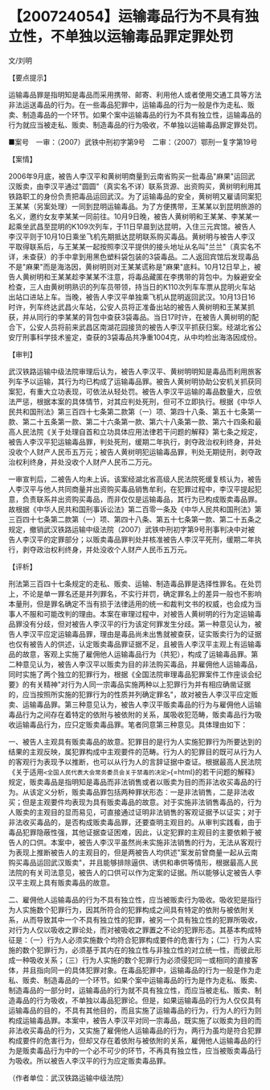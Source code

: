 # 【200724054】运输毒品行为不具有独立性，不单独以运输毒品罪定罪处罚

文/刘明

【要点提示】

运输毒品罪是指明知是毒品而采用携带、邮寄、利用他人或者使用交通工具等方法非法运送毒品的行为。在一些毒品犯罪中，运输毒品的行为一般是作为走私、贩卖、制造毒品的一个环节。如果个案中运输毒品的行为不具有独立性，运输毒品的行为就应当被走私、贩卖、制造毒品的行为吸收，不单独以运输毒品罪定罪处罚。

■案号　一审：（2007）武铁中刑初字第9号　二审：（2007）鄂刑一复字第19号

【案情】

2006年9月底，被告人李汉平和黄树明商量到云南省购买一批毒品"麻果"运回武汉贩卖，由李汉平通过"圆圆"（真实名不详）联系货源、出资购买，黄树明利用其铁路职工的身份负责把毒品运回武汉。为了运输毒品的安全，黄树明又雇请同案犯王某某（另案处理）一同到昆明运输毒品。为了方便携带，王某某以到昆明旅游的名义，邀约女友李某某一同前往。10月9日晚，被告人黄树明和王某某、李某某一起乘坐武昌至昆明的K109次列车，于11日早晨到达昆明，入住三元宾馆。被告人李汉平则于10月10日乘坐飞机先期抵达昆明联系购买毒品。黄树明与被告人李汉平取得联系后，与王某某一起按照李汉平提供的接头地址从名叫"兰兰"（真实名不详，未查获）的手中拿到用黑色塑料袋包装的3袋毒品。二人返回宾馆后发现毒品不是"麻果"而是海洛因，黄树明则对王某某谎称是"麻果"底料。10月12日早上，被告人黄树明和王某某趁李某某不注意，将毒品藏匿在李携带的背包中。为躲避安全检查，三人由黄树明熟识的列车员带领，持当日的K110次列车车票从昆明火车站出站口进站上车。当晚，被告人李汉平单独乘飞机从昆明返回武汉。10月13日16时许，列车终达武昌火车站，公安人员将正准备出站的被告人黄树明和王某某抓获，并从同行的李某某的背包中查获3袋毒品。当日17时许，在被告人黄树明的配合下，公安人员将前来武昌区南湖花园接货的被告人李汉平抓获归案。经湖北省公安厅刑事科学技术鉴定，查获的3袋毒品共净重1004克，从中均检出海洛因成份。

【审判】

武汉铁路运输中级法院审理后认为，被告人李汉平、黄树明明知是毒品而利用旅客列车予以运输，其行为均已构成了运输毒品罪。被告人黄树明协助公安机关抓获同案犯，有重大立功表现，可依法从轻处罚。被告人李汉平运输的毒品数量大，应依法严惩，根据本案的具体情节，对其应判处死刑，但可不立即执行。根据《中华人民共和国刑法》第三百四十七条第二款第（一）项、第四十八条、第五十七条第一款、第二十五条第一款、第二十六条第一款、第六十八条第一款、第六十四条和最高人民法院《关于处理自首和立功具体应用法律若干问题的解释》第七条之规定，被告人李汉平犯运输毒品罪，判处死刑，缓期二年执行，剥夺政治权利终身，并处没收个人财产人民币五万元；被告人黄树明犯运输毒品罪，判处无期徒刑，剥夺政治权利终身，并处没收个人财产人民币二万元。

一审宣判后，二被告人均未上诉。该案经湖北省高级人民法院死缓复核认为，被告人李汉平与他人共同商量并出资购买毒品销售牟利，在犯罪过程中，李汉平提起犯意，负责联系并出资购买毒品，而非仅仅是运输毒品，其行为已构成贩卖毒品罪。故根据《中华人民共和国刑事诉讼法》第二百零一条及《中华人民共和国刑法》第三百四十七条第二款第（一）项、第四十八条、第五十七条第一款、第二十五条之规定，撤销武汉铁路运输中级法院（2007）武铁中刑初字第9号刑事判决中对被告人李汉平的定罪部分；以贩卖毒品罪判处并核准被告人李汉平死刑，缓期二年执行，剥夺政治权利终身，并处没收个人财产人民币五万元。

【评析】

刑法第三百四十七条规定的走私、贩卖、运输、制造毒品罪是选择性罪名。在处罚上，不论是单一罪名还是并列罪名，不实行并罚，确定罪名上的差异一般也不影响本量刑，但是罪名确定不当有损于法律适用的统一和裁判文书的权威，也会成为当事人不服和可能改判的理由。本案在审理过程中，对被告人黄树明的行为定运输毒品罪没有分歧，但对被告人李汉平的行为该定何罪发生分歧。第一种意见认为，被告人李汉平应定运输毒品罪，理由是毒品尚未出售就被查获，证实贩卖行为的证据也仅有被告人的供述，认定贩卖毒品罪证据不足，且被告人李汉平主观上有运输毒品的故意，客观上实施了雇佣他人运输毒品行为（共犯），构成了运输毒品罪。第二种意见认为，被告人李汉平以贩卖为目的非法购买毒品，并雇佣他人运输毒品，同时实施了两个独立的犯罪行为，根据《全国法院审理毒品犯罪案件工作座谈会纪要》的有关精神"对行为人同一宗毒品实施两种以上犯罪行为并有相应确凿证据的，应当按照所实施的犯罪行为的性质并列确定罪名"，故对被告人李汉平应定贩卖、运输毒品罪。第三种意见认为，被告人李汉平贩卖毒品的行为与雇佣他人运输毒品行为之间存在着特定的依附与被依附的关系，属吸收犯范畴，贩卖毒品行为吸收运输毒品行为，应只定贩卖毒品罪。笔者同意第三种意见。具体理由如下：

一、被告人主观具有贩卖毒品的故意。犯罪目的是行为人实施犯罪行为所要达到的结果的主观反映，属犯罪构成中主观要件的范畴。行为人的犯罪目的既可从行为人的客观行为表现予以推断，也可以从行为人的言辞证据中查证。根据最高人民法院《关于适用`<全国人民代表大会常务委员会关于禁毒的决定>`{=html}的若干问题的解释》规定，贩卖毒品是指明知是毒品而非法销售或者以贩卖为目的而非法收买毒品的行为。从该定义分析，贩卖毒品罪包括两种罪状形态：一是非法销售，二是非法收买；但是主观要件均表现为具有贩卖毒品的故意。对于实施非法销售毒品的，行为人贩卖的主观目的显而易见，可直接通过证明非法销售的客观证据予以证实；对于非法收买毒品的，是否构成贩卖毒品罪，还要查明主观目的。从审判实践看，由于毒品犯罪隐蔽性强，其他证据查证困难，因此，认定犯罪的主观目的主要依赖于被告人的口供。本案中，被告人李汉平虽然尚未实施非法销售的行为，无法从客观行为表现上推断被告人的主观目的，但是两被告人均供述"案发前曾商量一起从云南购买毒品运回武汉贩卖"，并且能够排除逼供、诱供和串供等情形，根据最高人民法院的有关司法意见，被告人的口供可以作为定案的证据。所以能够认定被告人李汉平主观上具有贩卖毒品的故意。

二、雇佣他人运输毒品的行为不具有独立性，应当被贩卖行为吸收。吸收犯是指行为人实施数个犯罪行为，因其所符合的犯罪构成之间具有特定的依附与被依附关系，从而导致其中一个不具有独立性的犯罪，被另一个具有独立性的犯罪所吸收，对行为人仅以吸收之罪论处，而对被吸收之罪置之不论的犯罪形态。其基本构成特征是：（一）行为人必须实施数个均符合犯罪构成要件的危害行为；（二）行为人实施的数个犯罪行为，必须基于其内在的独立性与非独立性的对立统一性，而彼此形成一种吸收关系；（三）行为人实施的数个犯罪行为必须侵犯同一或相同的直接客体，并且指向同一的具体犯罪对象。在毒品犯罪中，运输毒品的行为一般是作为走私、贩卖、制造毒品的一个环节。如果个案中运输毒品的行为是作为走私、贩卖、制造毒品的一部分时，运输毒品的行为就不具有独立性，而应当被走私、贩卖、制造毒品的行为吸收，不单独以毒品犯罪论。但是，如果运输毒品的行为人仅仅具有运输毒品的目的，不具有其他目的，而且实施了运输毒品的行为，行为人的行为则构成运输毒品罪。本案中，被告人李汉平对同一宗毒品，既实施了以贩卖为目的而非法收买毒品的行为，又实施了雇佣他人运输毒品的行为，两行为虽均是符合犯罪构成要件的危害行为，但却又存在着依附与被依附的关系，雇佣他人运输毒品的行为是贩卖毒品行为中的一个必不可少的环节，不再具有独立性，应当被贩卖毒品行为吸收。所以被告人李汉平的行为应定贩卖毒品罪。

（作者单位：武汉铁路运输中级法院）